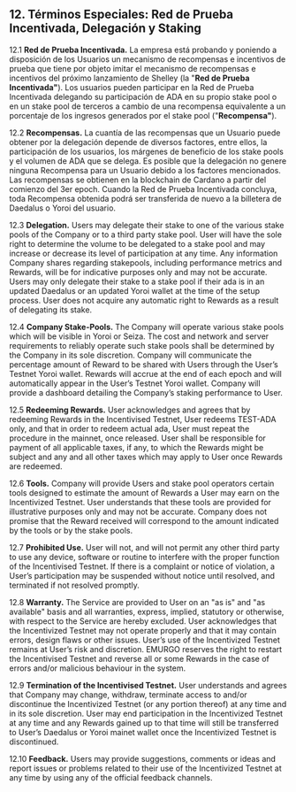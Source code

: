 ## 12. Términos Especiales: Red de Prueba Incentivada, Delegación y Staking

12.1 **Red de Prueba Incentivada.** La empresa está probando y poniendo a disposición de los Usuarios un mecanismo de recompensas e incentivos de prueba que tiene por objeto imitar el mecanismo de recompensas e incentivos del próximo lanzamiento de Shelley (la "**Red de Prueba Incentivada"**). Los usuarios pueden participar en la Red de Prueba Incentivada delegando su participación de ADA en su propio stake pool o en un stake pool de terceros a cambio de una recompensa equivalente a un porcentaje de los ingresos generados por el stake pool ("**Recompensa"**).

12.2 **Recompensas.** La cuantía de las recompensas que un Usuario puede obtener por la delegación depende de diversos factores, entre ellos, la participación de los usuarios, los márgenes de beneficio de los stake pools y el volumen de ADA que se delega. Es posible que la delegación no genere ninguna Recompensa para un Usuario debido a los factores mencionados. Las recompensas se obtienen en la blockchain de Cardano a partir del comienzo del 3er epoch. Cuando la Red de Prueba Incentivada concluya, toda Recompensa obtenida podrá ser transferida de nuevo a la billetera de Daedalus o Yoroi del usuario.

12.3 **Delegation.** Users may delegate their stake to one of the various stake pools of the Company or to a third party stake pool. User will have the sole right to determine the volume to be delegated to a stake pool and may increase or decrease its level of participation at any time. Any information Company shares regarding stakepools, including performance metrics and Rewards, will be for indicative purposes only and may not be accurate. Users may only delegate their stake to a stake pool if their ada is in an updated Daedalus or an updated Yoroi wallet at the time of the setup process. User does not acquire any automatic right to Rewards as a result of delegating its stake.

12.4 **Company Stake-Pools.** The Company will operate various stake pools which will be visible in Yoroi or Seiza. The cost and network and server requirements to reliably operate such stake pools shall be determined by the Company in its sole discretion. Company will communicate the percentage amount of Reward to be shared with Users through the User’s Testnet Yoroi wallet. Rewards will accrue at the end of each epoch and will automatically appear in the User’s Testnet Yoroi wallet. Company will provide a dashboard detailing the Company’s staking performance to User.

12.5 **Redeeming Rewards.** User acknowledges and agrees that by redeeming Rewards in the Incentivised Testnet, User redeems TEST-ADA only, and that in order to redeem actual ada, User must repeat the procedure in the mainnet, once released. User shall be responsible for payment of all applicable taxes, if any, to which the Rewards might be subject and any and all other taxes which may apply to User once Rewards are redeemed.

12.6 **Tools.** Company will provide Users and stake pool operators certain tools designed to estimate the amount of Rewards a User may earn on the Incentivized Testnet. User understands that these tools are provided for illustrative purposes only and may not be accurate. Company does not promise that the Reward received will correspond to the amount indicated by the tools or by the stake pools.

12.7 **Prohibited Use.** User will not, and will not permit any other third party to use any device, software or routine to interfere with the proper function of the Incentivised Testnet. If there is a complaint or notice of violation, a User’s participation may be suspended without notice until resolved, and terminated if not resolved promptly.

12.8 **Warranty.** The Service are provided to User on an "as is" and "as available" basis and all warranties, express, implied, statutory or otherwise, with respect to the Service are hereby excluded. User acknowledges that the Incentivized Testnet may not operate properly and that it may contain errors, design flaws or other issues. User’s use of the Incentivized Testnet remains at User’s risk and discretion. EMURGO reserves the right to restart the Incentivised Testnet and reverse all or some Rewards in the case of errors and/or malicious behaviour in the system.

12.9 **Termination of the Incentivised Testnet.** User understands and agrees that Company may change, withdraw, terminate access to and/or discontinue the Incentivized Testnet (or any portion thereof) at any time and in its sole discretion. User may end participation in the Incentivized Testnet at any time and any Rewards gained up to that time will still be transferred to User’s Daedalus or Yoroi mainet wallet once the Incentivized Testnet is discontinued.

12.10 **Feedback.** Users may provide suggestions, comments or ideas and report issues or problems related to their use of the Incentivized Testnet at any time by using any of the official feedback channels.
